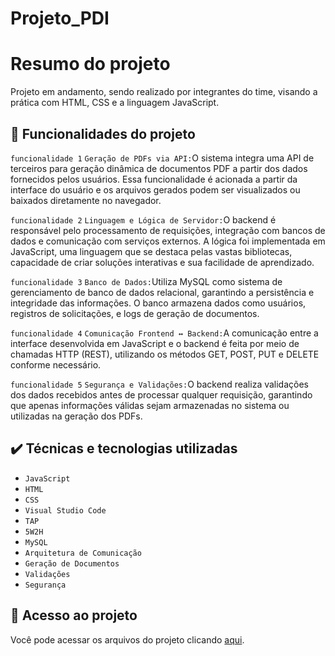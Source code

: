 # Projeto_PDI #
 # Resumo do projeto
Projeto em andamento, sendo realizado por integrantes do time, visando a prática com HTML, CSS e a linguagem JavaScript.

## 🔨 Funcionalidades do projeto

``funcionalidade 1`` ``Geração de PDFs via API:``O sistema integra uma API de terceiros para geração dinâmica de documentos PDF a partir dos dados fornecidos pelos usuários. Essa funcionalidade é acionada a partir da interface do usuário e os arquivos gerados podem ser visualizados ou baixados diretamente no navegador.

``funcionalidade 2`` ``Linguagem e Lógica de Servidor:``O backend é responsável pelo processamento de requisições, integração com bancos de dados e comunicação com serviços externos. A lógica foi implementada em JavaScript, uma linguagem que se destaca pelas vastas bibliotecas, capacidade de criar soluções interativas e sua facilidade de aprendizado.

``funcionalidade 3`` ``Banco de Dados:``Utiliza MySQL como sistema de gerenciamento de banco de dados relacional, garantindo a persistência e integridade das informações. O banco armazena dados como usuários, registros de solicitações, e logs de geração de documentos.

``funcionalidade 4`` ``Comunicação Frontend ↔ Backend:``A comunicação entre a interface desenvolvida em JavaScript e o backend é feita por meio de chamadas HTTP (REST), utilizando os métodos GET, POST, PUT e DELETE conforme necessário.

``funcionalidade 5`` ``Segurança e Validações:``O backend realiza validações dos dados recebidos antes de processar qualquer requisição, garantindo que apenas informações válidas sejam armazenadas no sistema ou utilizadas na geração dos PDFs.

## ✔️ Técnicas e tecnologias utilizadas

- ``JavaScript``
- ``HTML``
- ``CSS``
- ``Visual Studio Code``
- ``TAP``
- ``5W2H``
- ``MySQL``
- ``Arquitetura de Comunicação``
- ``Geração de Documentos``
- ``Validações``
- ``Segurança``

## 📁 Acesso ao projeto
Você pode acessar os arquivos do projeto clicando [aqui](https://github.com/juan-patricio07/pdi.git).

